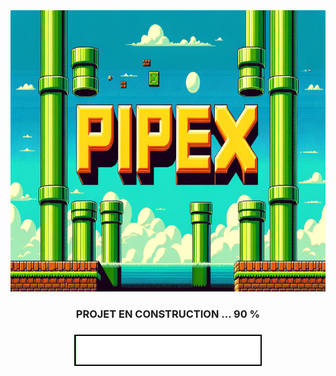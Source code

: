 <div align="center">
  <img height="450" src="https://raw.githubusercontent.com/Kurama77190/PIPEX/main/img/Pipex_img.png"  />
</div>

###

<h3 align="center">  PROJET EN CONSTRUCTION ... 90 %</h3>

###
<div align="center">
  <img height="" src="https://raw.githubusercontent.com/Kurama77190/PIPEX/main/img/loading_bar.gif"  />
</div>

###
